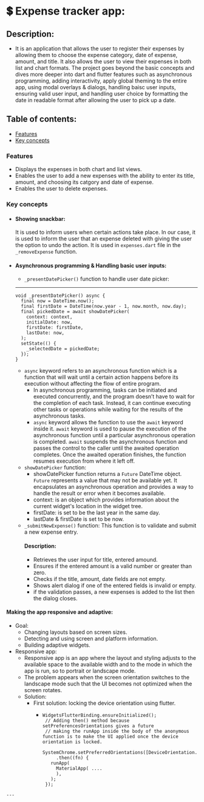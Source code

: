 # 💲 Expense tracker app:
## Description:
- It is an application that allows the user to register their expenses by allowing them to choose the expense category, date of expense, amount, and title. It also allows the user to view their expenses in both list and chart formats. The project goes beyond the basic concepts and dives more deeper into dart and flutter features such as asynchronous programming, adding interactivity, apply global theming to the entire app, using modal overlays & dialogs, handling baisc user inputs, ensuring valid user input, and handling user choice by formatting the date in readable format after allowing the user to pick up a date.

## Table of contents:
- [Features](#features)
- [Key concepts](#key-concepts)

### Features 
- Displays the expenses in both chart and list views.
- Enables the user to add a new expenses with the ability to enter its title, amount, and choosing its catgory and date of expense.
- Enables the user to delete expenses.
### Key concepts
- #### Showing snackbar:
  It is used to inform users when certain actions take place. In our case, it is used to inform the user that an expense deleted with giving the user the option to undo the action. It is used in `expenses.dart` file in the `_removeExpense` function.
  
- #### Asynchronous programming & Handling basic user inputs:
  - `_presentDatePicker()` function to handle user date picker:
  ---
    ````
    void _presentDatePicker() async {
      final now = DateTime.now();
      final firstDate = DateTime(now.year - 1, now.month, now.day);
      final pickedDate = await showDatePicker(
        context: context,
        initialDate: now,
        firstDate: firstDate,
        lastDate: now,
      );
      setState(() {
        _selectedDate = pickedDate;
      });
    }  
  ````
     - `async` keyword refers to an asynchronous function which is a function that will wait until a certain action happens before its execution without affecting the flow of entire program.
       - In asynchronous programming, tasks can be initiated and executed concurrently, and the program doesn’t have to wait for the completion of each task. Instead, it can continue executing other tasks or operations while waiting for the results of the asynchronous tasks.
       - `async` keyword allows the function to use the `await` keyword inside it. `await` keyword is used to pause the execution of the asynchronous function until a particular asynchronous operation is completed. `await` suspends the asynchronous function and passes the control to the caller until the awaited operation completes. Once the awaited operation finishes, the function resumes execution from where it left off.
     - `showDatePicker` function:
       - showDatePicker function returns a `Future` DateTime object. `Future` represents a value that may not be available yet. It encapsulates an asynchronous operation and provides a way to handle the result or error when it becomes available. 
       - context: is an object which provides information about the current widget's location in the widget tree.
       - firstDate: is set to be the last year in the same day.
       - lastDate & firstDate is set to be now.
     - `_submitNewExpense()` function:
       This function is to validate and submit a new expense entry.
       #### Description:
         - Retrieves the user input for title, entered amound.
         - Ensures if the entered amount is a valid number or greater than zero.
         - Checks if the title, amount, date fields are not empty.
         - Shows alert dialog if one of the entered fields is invalid or empty.
         - if the validation passes, a new expenses is added to the list then the dialog closes.
      
#### Making the app responsive and adaptive:
 - Goal:
     - Changing layouts based on screen sizes.
     - Detecting and using screen and platform information.
     - Building adaptive widgets.
 - Responsive app:
   - Responsive app is an app where the layout and styling adjusts to the available space to the available width and to the mode in which the app is run, so to portrait or landscape mode.
   - The problem appears when the screen orientation switches to the landscape mode such that the UI becomes not optimized when the screen rotates.
   - Solution:
     - First solution: locking the device orientation using flutter.
       - ````
         WidgetsFlutterBinding.ensureInitialized();
          // Adding then() method because setPreferencesOrientations gives a future
          // making the runApp inside the body of the anonymous function is to make the UI applied once the device orientation is locked.
          SystemChrome.setPreferredOrientations([DeviceOrientation.portraitUp])
              .then((fn) {
            runApp(
              MaterialApp( ....
              ),
            );
          });
  ````
---

